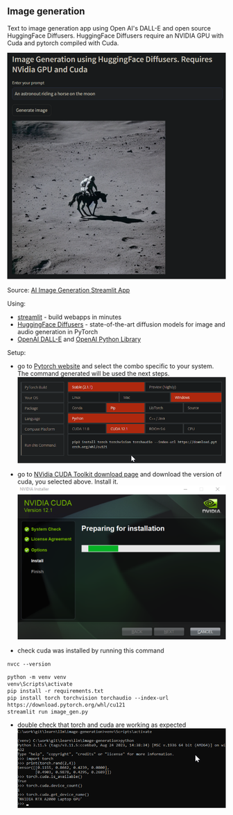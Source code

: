 ## Image generation

Text to image generation app using Open AI's DALL-E and open source HuggingFace Diffusers.
HuggingFace Diffusers require an NVIDIA GPU with Cuda and pytorch compiled with Cuda.

![](img/diffusers-astronout.png)

Source: [AI Image Generation Streamlit App](https://www.youtube.com/watch?v=17oHPkhgCuk)

Using:
- [streamlit](https://github.com/streamlit/streamlit) - build webapps in minutes
- [HuggingFace Diffusers](https://github.com/huggingface/diffusers) - state-of-the-art diffusion models for image and audio generation in PyTorch
- [OpenAI DALL-E](https://openai.com/dall-e-2) and [OpenAI Python Library](https://github.com/openai/openai-python)

Setup:

- go to [Pytorch website](https://pytorch.org/) and select the combo specific to your system. The command generated will be used the next steps.
![](img/pytorch-install.png)

- go to [NVidia CUDA Toolkit download page](https://developer.nvidia.com/cuda-toolkit-archive) and download the version of cuda, you selected above. Install it.
![](img/cuda-install.png)

- check cuda was installed by running this command
```
nvcc --version
```

```
python -m venv venv
venv\Scripts\activate
pip install -r requirements.txt
pip install torch torchvision torchaudio --index-url https://download.pytorch.org/whl/cu121
streamlit run image_gen.py
```

- double check that torch and cuda are working as expected
![](image-generation/img/python-install-validation.png)
